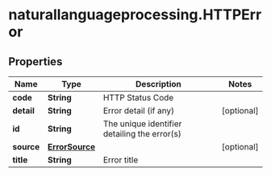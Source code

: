# naturallanguageprocessing.HTTPError

## Properties

Name | Type | Description | Notes
------------ | ------------- | ------------- | -------------
**code** | **String** | HTTP Status Code | 
**detail** | **String** | Error detail (if any) | [optional] 
**id** | **String** | The unique identifier detailing the error(s) | 
**source** | [**ErrorSource**](ErrorSource.md) |  | [optional] 
**title** | **String** | Error title | 


